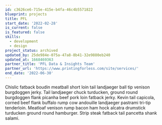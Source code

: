 ```yaml
---
id: c3626ce6-715e-415e-b4fa-46c4b5571822
blueprint: projects
title: PFL
start_date: '2022-02-28'
is_current: false
is_featured: false
skills:
  - development
  - design
project_status: archived
updated_by: 25de984e-075a-47a8-8b41-32e9880eb240
updated_at: 1668469363
partner_title: 'PFL Data & Insights Team'
partner_url: 'https://www.printingforless.com/site/services/'
end_date: '2022-06-30'
---
```

Chislic fatback boudin meatball short loin tail landjaeger ball tip venison burgdoggen jerky. Tail landjaeger chuck turducken, ground round burgdoggen flank picanha beef pork loin fatback jerky. Kevin tail capicola, corned beef flank buffalo rump cow andouille landjaeger pastrami tri-tip tenderloin. Meatloaf venison rump bacon ham hock alcatra drumstick turducken ground round hamburger. Strip steak fatback tail pancetta shank salami.